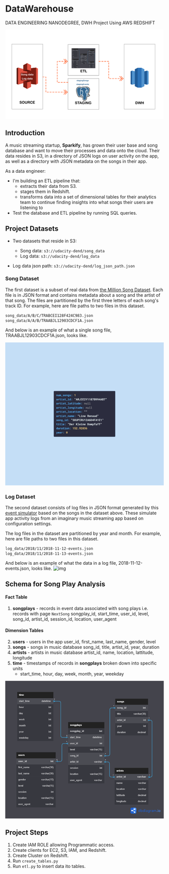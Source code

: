 # DataWarehouse
DATA ENGINEERING NANODEGREE, DWH Project Using AWS REDSHIFT 

![img](/assets/FLOW-01.png)

## Introduction

A music streaming startup, **Sparkify**, has grown their user base and song database and want to move their processes and data onto the cloud. Their data resides in S3, in a directory of JSON logs on user activity on the app, as well as a directory with JSON metadata on the songs in their app.

As a data engineer:
- I'm building an ETL pipeline that:
   - extracts their data from S3.
   - stages them in Redshift.
   - transforms data into a set of dimensional tables for their analytics team to continue finding insights into what songs their users are listening to
- Test the database and ETL pipeline by running SQL queries.

## Project Datasets
- Two datasets that reside in S3:
    - Song data: ``s3://udacity-dend/song_data``        
    - Log data: ``s3://udacity-dend/log_data``

- Log data json path: ``s3://udacity-dend/log_json_path.json``

### Song Dataset
The first dataset is a subset of real data from  [the Million Song Dataset](http://millionsongdataset.com/). Each file is in JSON format and contains metadata about a song and the artist of that song. The files are partitioned by the first three letters of each song's track ID. For example, here are file paths to two files in this dataset.
```
song_data/A/B/C/TRABCEI128F424C983.json
song_data/A/A/B/TRAABJL12903CDCF1A.json
```
And below is an example of what a single song file, TRAABJL12903CDCF1A.json, looks like.

![img](/assets/song.png)


### Log Dataset
The second dataset consists of log files in JSON format generated by this [event simulator](https://github.com/Interana/eventsim) based on the songs in the dataset above. These simulate app activity logs from an imaginary music streaming app based on configuration settings.

The log files in the dataset are partitioned by year and month. For example, here are file paths to two files in this dataset.
```
log_data/2018/11/2018-11-12-events.json
log_data/2018/11/2018-11-13-events.json
```

And below is an example of what the data in a log file, 2018-11-12-events.json, looks like.
![img](https://video.udacity-data.com/topher/2019/February/5c6c3ce5_log-data/log-data.png)



## Schema for Song Play Analysis

#### Fact Table
1. **songplays** - records in event data associated with song plays i.e. records with page ``NextSong``
        songplay_id, start_time, user_id, level, song_id, artist_id, session_id, location, user_agent
#### Dimension Tables
2. **users** - users in the app
        user_id, first_name, last_name, gender, level
3. **songs** - songs in music database
        song_id, title, artist_id, year, duration
4. **artists** - artists in music database
        artist_id, name, location, lattitude, longitude
5. **time** - timestamps of records in **songplays** broken down into specific units
     - start_time, hour, day, week, month, year, weekday

![img](/assets/sp_erd.png)

## Project Steps
1. Create IAM ROLE allowing Programmatic access.
2. Create clients for EC2, S3, IAM, and Redshift.
3. Create Cluster on Redshift.
4. Run ``create_tables.py``
5. Run ``etl.py`` to insert data ito tables.
